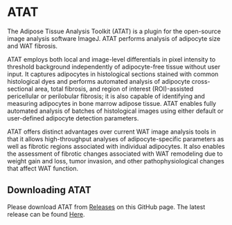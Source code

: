 # ATAT

The Adipose Tissue Analysis Toolkit (ATAT) is a plugin for the open-source image analysis software ImageJ. ATAT performs analysis of adipocyte size and WAT fibrosis.

ATAT employs both local and image-level differentials in pixel intensity to threshold background independently of adipocyte-free tissue without user input. It captures adipocytes in histological sections stained with common histological dyes and performs automated analysis of adipocyte cross-sectional area, total fibrosis, and region of interest (ROI)-assisted pericellular or perilobular fibrosis; it is also capable of identifying and measuring adipocytes in bone marrow adipose tissue. ATAT enables fully automated analysis of batches of histological images using either default or user-defined adipocyte detection parameters.

ATAT offers distinct advantages over current WAT image analysis tools in that it allows high-throughput analyses of adipocyte-specific parameters as well as fibrotic regions associated with individual adipocytes. It also enables the assessment of fibrotic changes associated with WAT remodeling due to weight gain and loss, tumor invasion, and other pathophysiological changes that affect WAT function.

## Downloading ATAT

Please download ATAT from [Releases](https://github.com/aplekh/ATAT/releases) on this GitHub page. The latest release can be found [Here](https://github.com/aplekh/ATAT/releases/tag/v1.1.20).
